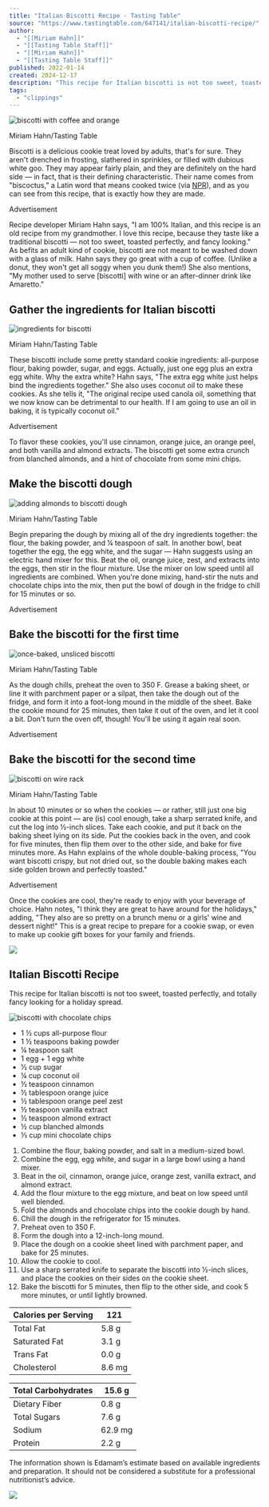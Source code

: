 ```yaml
---
title: "Italian Biscotti Recipe - Tasting Table"
source: "https://www.tastingtable.com/647141/italian-biscotti-recipe/"
author:
  - "[[Miriam Hahn]]"
  - "[[Tasting Table Staff]]"
  - "[[Miriam Hahn]]"
  - "[[Tasting Table Staff]]"
published: 2022-01-14
created: 2024-12-17
description: "This recipe for Italian biscotti is not too sweet, toasted perfectly, and totally fancy looking for a holiday spread."
tags:
  - "clippings"
---
```

![biscotti with coffee and orange](https://www.tastingtable.com/img/gallery/italian-biscotti-recipe/intro-1635527957.jpg)

Miriam Hahn/Tasting Table

Biscotti is a delicious cookie treat loved by adults, that's for sure. They aren't drenched in frosting, slathered in sprinkles, or filled with dubious white goo. They may appear fairly plain, and they are definitely on the hard side — in fact, that is their defining characteristic. Their name comes from "biscoctus," a Latin word that means cooked twice (via [NPR](https://www.npr.org/2011/01/12/132837211/not-all-biscotti-are-created-equal)), and as you can see from this recipe, that is exactly how they are made.

Advertisement

Recipe developer Miriam Hahn says, "I am 100% Italian, and this recipe is an old recipe from my grandmother. I love this recipe, because they taste like a traditional biscotti — not too sweet, toasted perfectly, and fancy looking." As befits an adult kind of cookie, biscotti are not meant to be washed down with a glass of milk. Hahn says they go great with a cup of coffee. (Unlike a donut, they won't get all soggy when you dunk them!) She also mentions, "My mother used to serve \[biscotti\] with wine or an after-dinner drink like Amaretto."

## Gather the ingredients for Italian biscotti

  ![ingredients for biscotti](https://www.tastingtable.com/img/gallery/italian-biscotti-recipe/youll-need-these-ingredients-to-make-your-biscotti-1635440623.jpg)

Miriam Hahn/Tasting Table

These biscotti include some pretty standard cookie ingredients: all-purpose flour, baking powder, sugar, and eggs. Actually, just one egg plus an extra egg white. Why the extra white? Hahn says, "The extra egg white just helps bind the ingredients together." She also uses coconut oil to make these cookies. As she tells it, "The original recipe used canola oil, something that we now know can be detrimental to our health. If I am going to use an oil in baking, it is typically coconut oil."

Advertisement

To flavor these cookies, you'll use cinnamon, orange juice, an orange peel, and both vanilla and almond extracts. The biscotti get some extra crunch from blanched almonds, and a hint of chocolate from some mini chips.

## Make the biscotti dough

  ![adding almonds to biscotti dough](https://www.tastingtable.com/img/gallery/italian-biscotti-recipe/make-the-biscotti-dough-1635440623.jpg)

Miriam Hahn/Tasting Table

Begin preparing the dough by mixing all of the dry ingredients together: the flour, the baking powder, and ¼ teaspoon of salt. In another bowl, beat together the egg, the egg white, and the sugar — Hahn suggests using an electric hand mixer for this. Beat the oil, orange juice, zest, and extracts into the eggs, then stir in the flour mixture. Use the mixer on low speed until all ingredients are combined. When you're done mixing, hand-stir the nuts and chocolate chips into the mix, then put the bowl of dough in the fridge to chill for 15 minutes or so.

Advertisement

## Bake the biscotti for the first time

  ![once-baked, unsliced biscotti](https://www.tastingtable.com/img/gallery/italian-biscotti-recipe/bake-the-biscotti-for-the-first-time-1635440623.jpg)

Miriam Hahn/Tasting Table

As the dough chills, preheat the oven to 350 F. Grease a baking sheet, or line it with parchment paper or a silpat, then take the dough out of the fridge, and form it into a foot-long mound in the middle of the sheet. Bake the cookie mound for 25 minutes, then take it out of the oven, and let it cool a bit. Don't turn the oven off, though! You'll be using it again real soon.

Advertisement

## Bake the biscotti for the second time

  ![biscotti on wire rack](https://www.tastingtable.com/img/gallery/italian-biscotti-recipe/bake-the-biscotti-for-the-second-time-1635440623.jpg)

Miriam Hahn/Tasting Table

In about 10 minutes or so when the cookies — or rather, still just one big cookie at this point — are (is) cool enough, take a sharp serrated knife, and cut the log into ½-inch slices. Take each cookie, and put it back on the baking sheet lying on its side. Put the cookies back in the oven, and cook for five minutes, then flip them over to the other side, and bake for five minutes more. As Hahn explains of the whole double-baking process, "You want biscotti crispy, but not dried out, so the double baking makes each side golden brown and perfectly toasted."

Advertisement

Once the cookies are cool, they're ready to enjoy with your beverage of choice. Hahn notes, "I think they are great to have around for the holidays," adding, "They also are so pretty on a brunch menu or a girls' wine and dessert night!" This is a great recipe to prepare for a cookie swap, or even to make up cookie gift boxes for your family and friends.

![](https://www.youtube.com/watch?v=zJJm57K4xgw)

## Italian Biscotti Recipe

This recipe for Italian biscotti is not too sweet, toasted perfectly, and totally fancy looking for a holiday spread.

![biscotti with chocolate chips](https://www.tastingtable.com/img/gallery/italian-biscotti-recipe/italian-biscotti-recipe-1635440623.jpg)

- 1 ½ cups all-purpose flour
- 1 ½ teaspoons baking powder
- ¼ teaspoon salt
- 1 egg + 1 egg white
- ½ cup sugar
- ¼ cup coconut oil
- ½ teaspoon cinnamon
- ½ tablespoon orange juice
- ½ tablespoon orange peel zest
- ½ teaspoon vanilla extract
- ½ teaspoon almond extract
- ½ cup blanched almonds
- ⅓ cup mini chocolate chips

1. Combine the flour, baking powder, and salt in a medium-sized bowl.
2. Combine the egg, egg white, and sugar in a large bowl using a hand mixer.
3. Beat in the oil, cinnamon, orange juice, orange zest, vanilla extract, and almond extract.
4. Add the flour mixture to the egg mixture, and beat on low speed until well blended.
5. Fold the almonds and chocolate chips into the cookie dough by hand.
6. Chill the dough in the refrigerator for 15 minutes.
7. Preheat oven to 350 F.
8. Form the dough into a 12-inch-long mound.
9. Place the dough on a cookie sheet lined with parchment paper, and bake for 25 minutes.
10. Allow the cookie to cool.
11. Use a sharp serrated knife to separate the biscotti into ½-inch slices, and place the cookies on their sides on the cookie sheet.
12. Bake the biscotti for 5 minutes, then flip to the other side, and cook 5 more minutes, or until lightly browned.

| Calories per Serving | 121 |
| --- | --- |
| Total Fat | 5.8 g |
| Saturated Fat | 3.1 g |
| Trans Fat | 0.0 g |
| Cholesterol | 8.6 mg |

| Total Carbohydrates | 15.6 g |
| --- | --- |
| Dietary Fiber | 0.8 g |
| Total Sugars | 7.6 g |
| Sodium | 62.9 mg |
| Protein | 2.2 g |

The information shown is Edamam’s estimate based on available ingredients and preparation. It should not be considered a substitute for a professional nutritionist’s advice.

[![](https://developer.edamam.com/images/transparent.png)](https://www.edamam.com/)